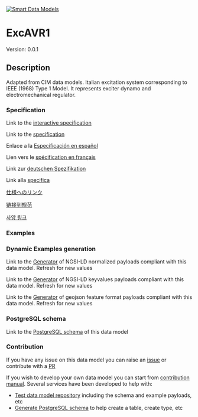 [![Smart Data Models](https://smartdatamodels.org/wp-content/uploads/2022/01/SmartDataModels_logo.png "Logo")](https://smartdatamodels.org)
# ExcAVR1
Version: 0.0.1

## Description 

Adapted from CIM data models. Italian excitation system corresponding to IEEE (1968) Type 1 Model. It represents exciter dynamo and electromechanical regulator.
### Specification

Link to the [interactive specification](https://swagger.lab.fiware.org/?url=https://smart-data-models.github.io/dataModel.EnergyCIM/ExcAVR1/swagger.yaml)

Link to the [specification](https://github.com/smart-data-models/dataModel.EnergyCIM/blob/master/ExcAVR1/doc/spec.md)

Enlace a la [Especificación en español](https://github.com/smart-data-models/dataModel.EnergyCIM/blob/master/ExcAVR1/doc/spec_ES.md)

Lien vers le [spécification en français](https://github.com/smart-data-models/dataModel.EnergyCIM/blob/master/ExcAVR1/doc/spec_FR.md)

Link zur [deutschen Spezifikation](https://github.com/smart-data-models/dataModel.EnergyCIM/blob/master/ExcAVR1/doc/spec_DE.md)

Link alla [specifica](https://github.com/smart-data-models/dataModel.EnergyCIM/blob/master/ExcAVR1/doc/spec_IT.md)

[仕様へのリンク](https://github.com/smart-data-models/dataModel.EnergyCIM/blob/master/ExcAVR1/doc/spec_JA.md)

[链接到规范](https://github.com/smart-data-models/dataModel.EnergyCIM/blob/master/ExcAVR1/doc/spec_ZH.md)

[사양 링크](https://github.com/smart-data-models/dataModel.EnergyCIM/blob/master/ExcAVR1/doc/spec_KO.md)
### Examples
### Dynamic Examples generation

Link to the [Generator](https://smartdatamodels.org/extra/ngsi-ld_generator.php?schemaUrl=https://raw.githubusercontent.com/smart-data-models/dataModel.EnergyCIM/master/ExcAVR1/schema.json&email=info@smartdatamodels.org) of NGSI-LD normalized payloads compliant with this data model. Refresh for new values

Link to the [Generator](https://smartdatamodels.org/extra/ngsi-ld_generator_keyvalues.php?schemaUrl=https://raw.githubusercontent.com/smart-data-models/dataModel.EnergyCIM/master/ExcAVR1/schema.json&email=info@smartdatamodels.org) of NGSI-LD keyvalues payloads compliant with this data model. Refresh for new values

Link to the [Generator](https://smartdatamodels.org/extra/geojson_features_generator.php?schemaUrl=https://raw.githubusercontent.com/smart-data-models/dataModel.EnergyCIM/master/ExcAVR1/schema.json&email=info@smartdatamodels.org) of geojson feature format payloads compliant with this data model. Refresh for new values
### PostgreSQL schema

Link to the [PostgreSQL schema](https://github.com/smart-data-models/dataModel.EnergyCIM/blob/master/ExcAVR1/schema.sql) of this data model
### Contribution

 If you have any issue on this data model you can raise an [issue](https://github.com/smart-data-models/dataModel.EnergyCIM/issues)  or contribute with a [PR](https://github.com/smart-data-models/dataModel.EnergyCIM/pulls)

 If you wish to develop your own data model you can start from [contribution manual](https://bit.ly/contribution_manual). Several services have been developed to help with: 
 - [Test data model repository](https://smartdatamodels.org/index.php/data-models-contribution-api/) including the schema and example payloads, etc
 - [Generate PostgreSQL schema](https://smartdatamodels.org/index.php/sql-service/) to help create a table, create type, etc